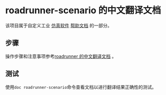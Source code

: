 # roadrunner-scenario 的中文翻译文档
该项目属于自定义工业 [仿真软件](https://github.com/OpenHUTB/matlab) [帮助文档](https://github.com/OpenHUTB/matlab/tree/master/help) 的一部分。

## 步骤
操作步骤和注意事项参考[roadrunner 的中文翻译文档](https://github.com/OpenHUTB/roadrunner) 。

## 测试
使用`doc roadrunner-scenario`命令查看文档以进行翻译结果正确性的测试。
